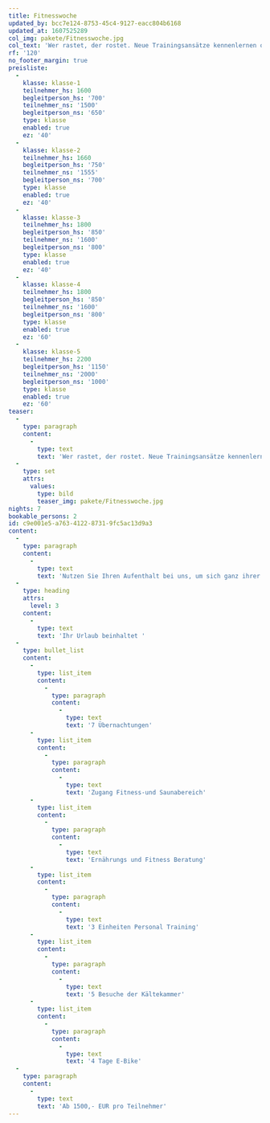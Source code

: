 ```yaml
---
title: Fitnesswoche
updated_by: bcc7e124-8753-45c4-9127-eacc804b6168
updated_at: 1607525289
col_img: pakete/Fitnesswoche.jpg
col_text: 'Wer rastet, der rostet. Neue Trainingsansätze kennenlernen oder bekannte vertiefen, können Sie mit diesem Angebot ganz nach Ihrem Belieben.'
rf: '120'
no_footer_margin: true
preisliste:
  -
    klasse: klasse-1
    teilnehmer_hs: 1600
    begleitperson_hs: '700'
    teilnehmer_ns: '1500'
    begleitperson_ns: '650'
    type: klasse
    enabled: true
    ez: '40'
  -
    klasse: klasse-2
    teilnehmer_hs: 1660
    begleitperson_hs: '750'
    teilnehmer_ns: '1555'
    begleitperson_ns: '700'
    type: klasse
    enabled: true
    ez: '40'
  -
    klasse: klasse-3
    teilnehmer_hs: 1800
    begleitperson_hs: '850'
    teilnehmer_ns: '1600'
    begleitperson_ns: '800'
    type: klasse
    enabled: true
    ez: '40'
  -
    klasse: klasse-4
    teilnehmer_hs: 1800
    begleitperson_hs: '850'
    teilnehmer_ns: '1600'
    begleitperson_ns: '800'
    type: klasse
    enabled: true
    ez: '60'
  -
    klasse: klasse-5
    teilnehmer_hs: 2200
    begleitperson_hs: '1150'
    teilnehmer_ns: '2000'
    begleitperson_ns: '1000'
    type: klasse
    enabled: true
    ez: '60'
teaser:
  -
    type: paragraph
    content:
      -
        type: text
        text: 'Wer rastet, der rostet. Neue Trainingsansätze kennenlernen oder bekannte vertiefen, können Sie mit diesem Angebot ganz nach Ihrem Belieben.'
  -
    type: set
    attrs:
      values:
        type: bild
        teaser_img: pakete/Fitnesswoche.jpg
nights: 7
bookable_persons: 2
id: c9e001e5-a763-4122-8731-9fc5ac13d9a3
content:
  -
    type: paragraph
    content:
      -
        type: text
        text: 'Nutzen Sie Ihren Aufenthalt bei uns, um sich ganz ihrer Fitness und ihrem Wohlergehen zu widmen. Aktivurlaub der etwas anderen Art: Für alle die bereits sportbegeistert sind oder die, die es werden wollen bietet dieses Angebot ein ausgeklügeltes Fitnessprogramm an. Sie haben während Ihres gesamten Aufenthalts Zugang zu unserem hochmodernen Fitness- und Wellnessbereich. Unser Fitnessstudio ist mit hochmodernen Geräten ausgestattet und lässt wahrlich keine Wünsche offen. Um das ganze abzurunden erhalten Sie mehrere Einheiten Personal Training, in denen ganz individuell auf Ihre Wünsche und Bedürfnisse eingegangen werden kann. Außerdem können Sie an stattfindenden Sportkursen kostenfrei teilnehmen. Da neben dem Workout auch die Phase der Regeneration eine große Rolle spielt, können Sie sich auf den Sonnendecks ausruhen, die Saunalandschaft nutzen, im Pool schwimmen und ergänzend die in der Region einzige Kältekammer unter der fachkundigen Anleitung des Heilpraktikers nutzen.'
  -
    type: heading
    attrs:
      level: 3
    content:
      -
        type: text
        text: 'Ihr Urlaub beinhaltet '
  -
    type: bullet_list
    content:
      -
        type: list_item
        content:
          -
            type: paragraph
            content:
              -
                type: text
                text: '7 Übernachtungen'
      -
        type: list_item
        content:
          -
            type: paragraph
            content:
              -
                type: text
                text: 'Zugang Fitness-und Saunabereich'
      -
        type: list_item
        content:
          -
            type: paragraph
            content:
              -
                type: text
                text: 'Ernährungs und Fitness Beratung'
      -
        type: list_item
        content:
          -
            type: paragraph
            content:
              -
                type: text
                text: '3 Einheiten Personal Training'
      -
        type: list_item
        content:
          -
            type: paragraph
            content:
              -
                type: text
                text: '5 Besuche der Kältekammer'
      -
        type: list_item
        content:
          -
            type: paragraph
            content:
              -
                type: text
                text: '4 Tage E-Bike'
  -
    type: paragraph
    content:
      -
        type: text
        text: 'Ab 1500,- EUR pro Teilnehmer'
---
```

